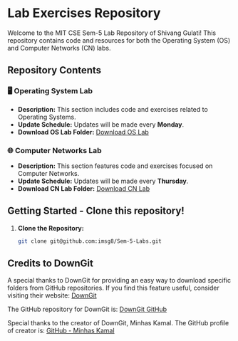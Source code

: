 # Lab Exercises Repository

Welcome to the MIT CSE Sem-5 Lab Repository of Shivang Gulati! This repository contains code and resources for both the Operating System (OS) and Computer Networks (CN) labs.

## Repository Contents

### 🖥️ Operating System Lab

- **Description:** This section includes code and exercises related to Operating Systems. 
- **Update Schedule:** Updates will be made every **Monday**.
- **Download OS Lab Folder:** [Download OS Lab](https://downgit.evecalm.com/#/home?url=https://github.com/imsg8/Sem-5-Labs/tree/main/OS%20Lab)

### 🌐 Computer Networks Lab

- **Description:** This section features code and exercises focused on Computer Networks.
- **Update Schedule:** Updates will be made every **Thursday**.
- **Download CN Lab Folder:** [Download CN Lab](https://downgit.evecalm.com/#/home?url=https://github.com/imsg8/Sem-5-Labs/tree/main/CN%20Lab)

## Getting Started - Clone this repository!

1. **Clone the Repository:**

   ```bash
   git clone git@github.com:imsg8/Sem-5-Labs.git

## Credits to DownGit

A special thanks to DownGit for providing an easy way to download specific folders from GitHub repositories. If you find this feature useful, consider visiting their website: [DownGit](https://downgit.evecalm.com/#/home)

The GitHub repository for DownGit is: [DownGit GitHub](https://github.com/MinhasKamal/DownGit)

Special thanks to the creator of DownGit, Minhas Kamal. The GitHub profile of creator is: [GitHub - Minhas Kamal](https://github.com/MinhasKamal)
